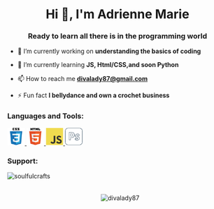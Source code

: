 <h1 align="center">Hi 👋, I'm Adrienne Marie</h1>
<h3 align="center">Ready to learn all there is in the programming world</h3>

- 🔭 I’m currently working on **understanding the basics of coding**

- 🌱 I’m currently learning **JS, Html/CSS,and soon Python**

- 📫 How to reach me **divalady87@gmail.com**

- ⚡ Fun fact **I bellydance and own a crochet business**


<h3 align="left">Languages and Tools:</h3>
<p align="left"> <a href="https://www.w3schools.com/css/" target="_blank" rel="noreferrer"> <img src="https://raw.githubusercontent.com/devicons/devicon/master/icons/css3/css3-original-wordmark.svg" alt="css3" width="40" height="40"/> </a> <a href="https://www.w3.org/html/" target="_blank" rel="noreferrer"> <img src="https://raw.githubusercontent.com/devicons/devicon/master/icons/html5/html5-original-wordmark.svg" alt="html5" width="40" height="40"/> </a> <a href="https://developer.mozilla.org/en-US/docs/Web/JavaScript" target="_blank" rel="noreferrer"> <img src="https://raw.githubusercontent.com/devicons/devicon/master/icons/javascript/javascript-original.svg" alt="javascript" width="40" height="40"/> </a> <a href="https://www.photoshop.com/en" target="_blank" rel="noreferrer"> <img src="https://raw.githubusercontent.com/devicons/devicon/master/icons/photoshop/photoshop-line.svg" alt="photoshop" width="40" height="40"/> </a> </p>

<h3 align="left">Support:</h3>
<p><a href="https://ko-fi.com/soulfulcrafts"> <img align="left" src="https://cdn.ko-fi.com/cdn/kofi3.png?v=3" height="50" width="210" alt="soulfulcrafts" /></a></p><br><br>

<p>&nbsp;<img align="center" src="https://github-readme-stats.vercel.app/api?username=divalady87&show_icons=true&locale=en" alt="divalady87" /></p>


<!---
Divalady87/Divalady87 is a ✨ special ✨ repository because its `README.md` (this file) appears on your GitHub profile.
You can click the Preview link to take a look at your changes.
--->
